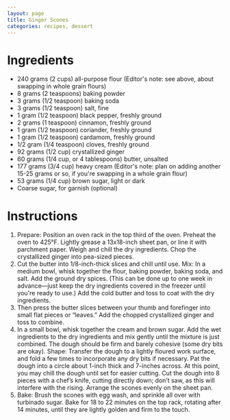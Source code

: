 ```yaml
---
layout: page
title: Ginger Scones
categories: recipes, dessert
---
```


# Ingredients

* 240	grams (2 cups) all-purpose flour (Editor's note: see above, about swapping in whole grain flours)
* 8	grams (2 teaspoons) baking powder
* 3	grams (1/2 teaspoon) baking soda
* 3	grams (1/2 teaspoon) salt, fine
* 1	gram (1/2 teaspoon) black pepper, freshly ground
* 2	grams (1 teaspoon) cinnamon, freshly ground
* 1	gram (1/2 teaspoon) coriander, freshly ground
* 1	gram (1/2 teaspoon) cardamom, freshly ground
* 1/2	gram (1/4 teaspoon) cloves, freshly ground
* 92	grams (1/2 cup) crystallized ginger
* 60	grams (1/4 cup, or 4 tablespoons) butter, unsalted
* 177	grams (3/4 cup) heavy cream (Editor's note: plan on adding another 15-25 grams or so, if you're swapping in a whole grain flour)
* 53	grams (1/4 cup) brown sugar, light or dark
* Coarse sugar, for garnish (optional)

# Instructions

1. Prepare: Position an oven rack in the top third of the oven. Preheat the oven to 425°F. Lightly grease a 13x18-inch sheet pan, or line it with parchment paper. Weigh and chill the dry ingredients. Chop the crystallized ginger into pea-sized pieces.
2. Cut the butter into 1/8-inch-thick slices and chill until use. Mix: In a medium bowl, whisk together the flour, baking powder, baking soda, and salt. Add the ground dry spices. (This can be done up to one week in advance—just keep the dry ingredients covered in the freezer until you're ready to use.) Add the cold butter and toss to coat with the dry ingredients. 
3. Then press the butter slices between your thumb and forefinger into small flat pieces or “leaves.” Add the chopped crystallized ginger and toss to combine. 
4. In a small bowl, whisk together the cream and brown sugar. Add the wet ingredients to the dry ingredients and mix gently until the mixture is just combined. The dough should be firm and barely cohesive (some dry bits are okay). Shape: Transfer the dough to a lightly floured work surface, and fold a few times to incorporate any dry bits if necessary. Pat the dough into a circle about 1-inch thick and 7-inches across. At this point, you may chill the dough until set for easier cutting. Cut the dough into 8 pieces with a chef’s knife, cutting directly down; don’t saw, as this will interfere with the rising. Arrange the scones evenly on the sheet pan. 
5. Bake: Brush the scones with egg wash, and sprinkle all over with turbinado sugar. Bake for 18 to 22 minutes on the top rack, rotating after 14 minutes, until they are lightly golden and firm to the touch.